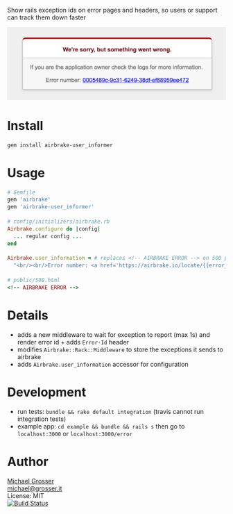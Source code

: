 Show rails exception ids on error pages and headers, so users or support can track them down faster

![Example](assets/example.png?raw=true)

Install
=======

```Bash
gem install airbrake-user_informer
```

Usage
=====

```Ruby
# Gemfile
gem 'airbrake'
gem 'airbrake-user_informer'

# config/initializers/airbrake.rb
Airbrake.configure do |config|
  ... regular config ...
end

Airbrake.user_information = # replaces <!-- AIRBRAKE ERROR --> on 500 pages
  "<br/><br/>Error number: <a href='https://airbrake.io/locate/{{error_id}}'>{{error_id}}</a>"

# public/500.html
<!-- AIRBRAKE ERROR -->
```

Details
=======
 - adds a new middleware to wait for exception to report (max 1s) and render error id + adds `Error-Id` header
 - modifies `Airbrake::Rack::Middleware` to store the exceptions it sends to airbrake
 - adds `Airbrake.user_information` accessor for configuration

Development
===========
 - run tests: `bundle && rake default integration` (travis cannot run integration tests)
 - example app: `cd example && bundle && rails s` then go to `localhost:3000` or `localhost:3000/error`

Author
======
[Michael Grosser](http://grosser.it)<br/>
michael@grosser.it<br/>
License: MIT<br/>
[![Build Status](https://travis-ci.org/grosser/airbrake-user_informer.png)](https://travis-ci.org/grosser/airbrake-user_informer)
